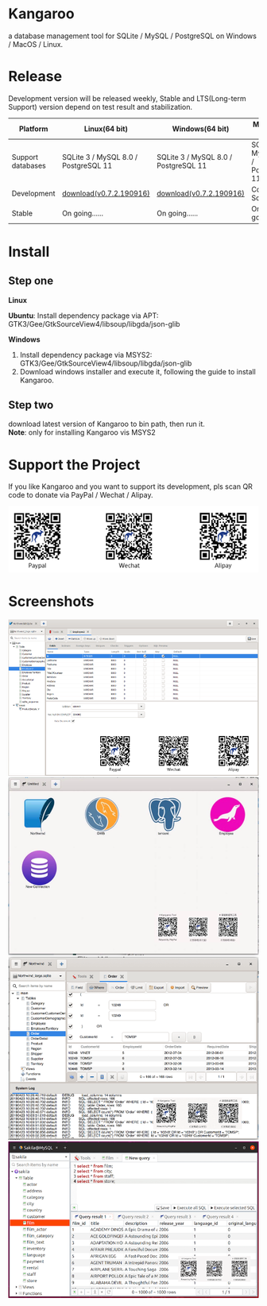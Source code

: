 # Kangaroo
a database management tool for SQLite / MySQL / PostgreSQL on Windows / MacOS / Linux.

# Release
Development version will be released weekly, Stable and LTS(Long-term Support) version depend on test result and stabilization.

| Platform            | Linux(64 bit) 	                   | Windows(64 bit)       	            | MacOS(64 bit) 	                 |
|---------------------|------------------------------------|------------------------------------|------------------------------------|
| Support databases   | SQLite 3 / MySQL 8.0 / PostgreSQL 11   | SQLite 3 / MySQL 8.0 / PostgreSQL 11   | SQLite 3 / MySQL 8.0 / PostgreSQL 11   |
| Development         | [download(v0.7.2.190916)](https://dbkangaroo.github.io/download.html#linux)  | [download(v0.7.2.190916)](https://dbkangaroo.github.io/download.html#windows)  | Comming Soon!           |
| Stable              | On going......                     | On going......                     | On going......                     |


# Install
## Step one
__Linux__

__Ubuntu__: Install dependency package via APT: GTK3/Gee/GtkSourceView4/libsoup/libgda/json-glib


__Windows__
1. Install dependency package via MSYS2: GTK3/Gee/GtkSourceView4/libsoup/libgda/json-glib
2. Download windows installer and execute it, following the guide to install Kangaroo.

## Step two
download latest version of Kangaroo to bin path, then run it.<br/>
__Note__: only for installing Kangaroo vis MSYS2


# Support the Project
If you like Kangaroo and you want to support its development, pls scan QR code to donate via PayPal / Wechat / Alipay.

![Support project](./images/pay_wide.png)

# Screenshots
![Table designer](./images/kangaroo-04.png)
![Start page](./images/kangaroo-01.jpg)
![Open table](./images/kangaroo-02.png)
![Query data](./images/kangaroo-03.png)
